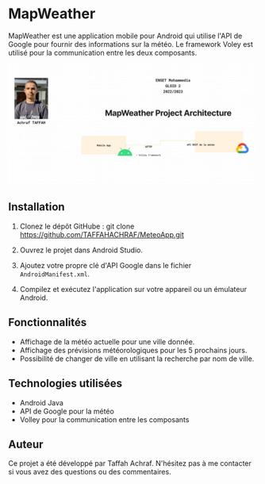 # MapWeather

MapWeather est une application mobile pour Android qui utilise l'API de Google pour fournir des informations sur la météo. Le framework Voley est utilisé pour la communication entre les deux composants.

<div align="center">
  <img alt="Demo" src="./architecture.JPG" />
</div>

## Installation

1. Clonez le dépôt GitHube :
git clone https://github.com/TAFFAHACHRAF/MeteoApp.git

2. Ouvrez le projet dans Android Studio.
3. Ajoutez votre propre clé d'API Google dans le fichier `AndroidManifest.xml`.
4. Compilez et exécutez l'application sur votre appareil ou un émulateur Android.

## Fonctionnalités

- Affichage de la météo actuelle pour une ville donnée.
- Affichage des prévisions météorologiques pour les 5 prochains jours.
- Possibilité de changer de ville en utilisant la recherche par nom de ville.

## Technologies utilisées

- Android Java
- API de Google pour la météo
- Volley pour la communication entre les composants

## Auteur

Ce projet a été développé par Taffah Achraf. N'hésitez pas à me contacter si vous avez des questions ou des commentaires.


